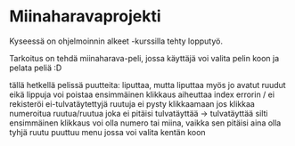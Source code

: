 # Miinaharavaprojekti

Kyseessä on ohjelmoinnin alkeet -kurssilla tehty lopputyö.

Tarkoitus on tehdä miinaharava-peli, jossa käyttäjä voi valita pelin koon ja pelata peliä :D

tällä hetkellä pelissä puutteita:
	liputtaa, mutta liputtaa myös jo avatut ruudut eikä lippuja voi poistaa
	ensimmäinen klikkaus aiheuttaa index errorin / ei rekisteröi
	ei-tulvatäytettyjä ruutuja ei pysty klikkaamaan
	jos klikkaa numeroitua ruutua/ruutua joka ei pitäisi tulvatäyttää -> tulvatäyttää silti
	ensimmäinen klikkaus voi olla numero tai miina, vaikka sen pitäisi aina olla tyhjä ruutu
	puuttuu menu jossa voi valita kentän koon
